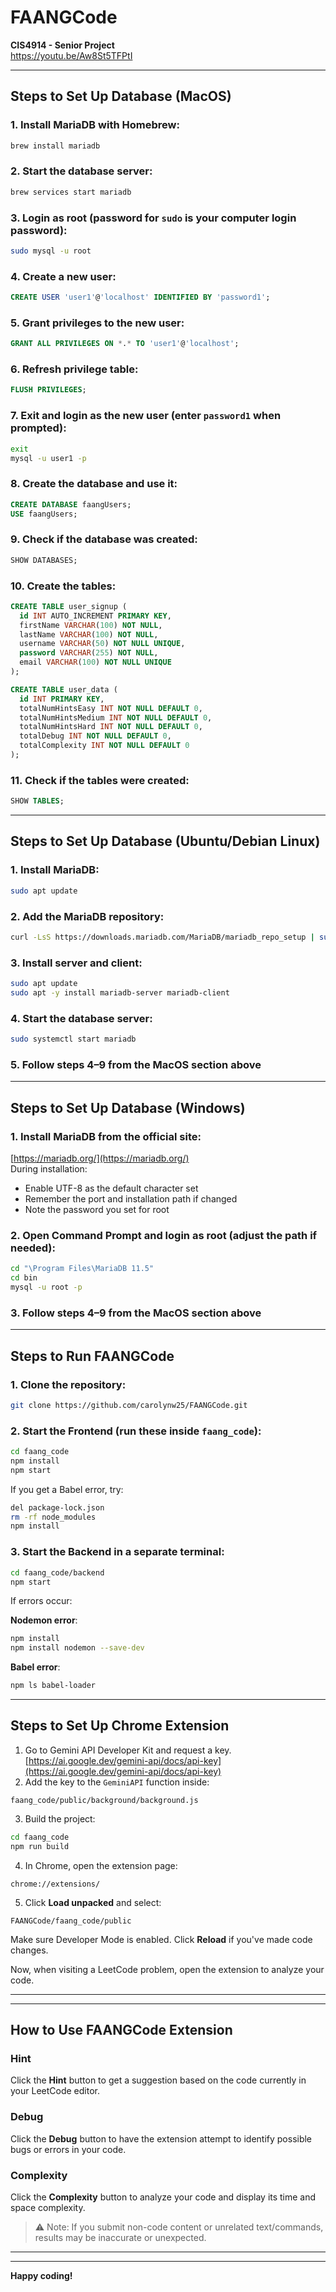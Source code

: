 # FAANGCode  
**CIS4914 - Senior Project**  
https://youtu.be/Aw8St5TFPtI

---

## Steps to Set Up Database (MacOS)

### 1. Install MariaDB with Homebrew:
```bash
brew install mariadb
```

### 2. Start the database server:
```bash
brew services start mariadb
```

### 3. Login as root (password for `sudo` is your computer login password):
```bash
sudo mysql -u root
```

### 4. Create a new user:
```sql
CREATE USER 'user1'@'localhost' IDENTIFIED BY 'password1';
```

### 5. Grant privileges to the new user:
```sql
GRANT ALL PRIVILEGES ON *.* TO 'user1'@'localhost';
```

### 6. Refresh privilege table:
```sql
FLUSH PRIVILEGES;
```

### 7. Exit and login as the new user (enter `password1` when prompted):
```bash
exit
mysql -u user1 -p
```

### 8. Create the database and use it:
```sql
CREATE DATABASE faangUsers;
USE faangUsers;
```

### 9. Check if the database was created:
```sql
SHOW DATABASES;
```

### 10. Create the tables:
```sql
CREATE TABLE user_signup (
  id INT AUTO_INCREMENT PRIMARY KEY,
  firstName VARCHAR(100) NOT NULL,
  lastName VARCHAR(100) NOT NULL,
  username VARCHAR(50) NOT NULL UNIQUE,
  password VARCHAR(255) NOT NULL,
  email VARCHAR(100) NOT NULL UNIQUE
);

CREATE TABLE user_data (
  id INT PRIMARY KEY,
  totalNumHintsEasy INT NOT NULL DEFAULT 0,
  totalNumHintsMedium INT NOT NULL DEFAULT 0,
  totalNumHintsHard INT NOT NULL DEFAULT 0,
  totalDebug INT NOT NULL DEFAULT 0,
  totalComplexity INT NOT NULL DEFAULT 0
);
```

### 11. Check if the tables were created:
```sql
SHOW TABLES;
```

---

## Steps to Set Up Database (Ubuntu/Debian Linux)

### 1. Install MariaDB:
```bash
sudo apt update
```

### 2. Add the MariaDB repository:
```bash
curl -LsS https://downloads.mariadb.com/MariaDB/mariadb_repo_setup | sudo bash -s -- --mariadb-server-version=11.5.2
```

### 3. Install server and client:
```bash
sudo apt update
sudo apt -y install mariadb-server mariadb-client
```

### 4. Start the database server:
```bash
sudo systemctl start mariadb
```

### 5. Follow steps 4–9 from the MacOS section above

---

## Steps to Set Up Database (Windows)

### 1. Install MariaDB from the official site:  
[https://mariadb.org/](https://mariadb.org/)  
During installation:  
- Enable UTF-8 as the default character set  
- Remember the port and installation path if changed  
- Note the password you set for root

### 2. Open Command Prompt and login as root (adjust the path if needed):
```cmd
cd "\Program Files\MariaDB 11.5"
cd bin
mysql -u root -p
```

### 3. Follow steps 4–9 from the MacOS section above

---

## Steps to Run FAANGCode

### 1. Clone the repository:
```bash
git clone https://github.com/carolynw25/FAANGCode.git
```

### 2. Start the Frontend (run these inside `faang_code`):
```bash
cd faang_code
npm install
npm start
```

If you get a Babel error, try:
```bash
del package-lock.json
rm -rf node_modules
npm install
```

### 3. Start the Backend in a separate terminal:
```bash
cd faang_code/backend
npm start
```

If errors occur:

**Nodemon error**:
```bash
npm install
npm install nodemon --save-dev
```

**Babel error**:
```bash
npm ls babel-loader
```

---

## Steps to Set Up Chrome Extension

1. Go to Gemini API Developer Kit and request a key.  
[https://ai.google.dev/gemini-api/docs/api-key](https://ai.google.dev/gemini-api/docs/api-key) 
2. Add the key to the `GeminiAPI` function inside:
```
faang_code/public/background/background.js
```

3. Build the project:
```bash
cd faang_code
npm run build
```

4. In Chrome, open the extension page:
```
chrome://extensions/
```

5. Click **Load unpacked** and select:
```
FAANGCode/faang_code/public
```

Make sure Developer Mode is enabled. Click **Reload** if you've made code changes.

Now, when visiting a LeetCode problem, open the extension to analyze your code.

---
---

## How to Use FAANGCode Extension

### Hint
Click the **Hint** button to get a suggestion based on the code currently in your LeetCode editor.

### Debug
Click the **Debug** button to have the extension attempt to identify possible bugs or errors in your code.

### Complexity
Click the **Complexity** button to analyze your code and display its time and space complexity.

> ⚠️ Note: If you submit non-code content or unrelated text/commands, results may be inaccurate or unexpected.
---
---


**Happy coding!**

